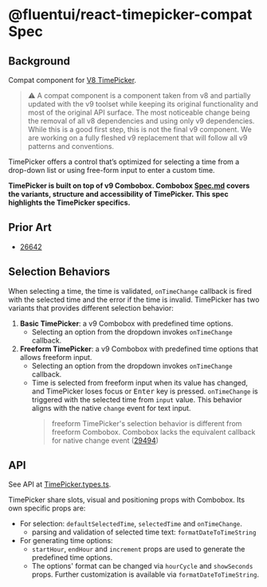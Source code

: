 # @fluentui/react-timepicker-compat Spec

## Background

Compat component for [V8 TimePicker](https://developer.microsoft.com/en-us/fluentui#/controls/web/timepicker).

> ⚠️ A compat component is a component taken from v8 and partially updated with the v9 toolset while keeping its original functionality and most of the original API surface. The most noticeable change being the removal of all v8 dependencies and using only v9 dependencies. While this is a good first step, this is not the final v9 component. We are working on a fully fleshed v9 replacement that will follow all v9 patterns and conventions.

TimePicker offers a control that’s optimized for selecting a time from a drop-down list or using free-form input to enter a custom time.

**TimePicker is built on top of v9 Combobox. Combobox [Spec.md](../../react-combobox/docs/Spec.md) covers the variants, structure and accessibility of TimePicker. This spec highlights the TimePicker specifics.**

## Prior Art

- [26642](https://github.com/microsoft/fluentui/issues/26642)

## Selection Behaviors

When selecting a time, the time is validated, `onTimeChange` callback is fired with the selected time and the error if the time is invalid. TimePicker has two variants that provides different selection behavior:

1. **Basic TimePicker**: a v9 Combobox with predefined time options.
   - Selecting an option from the dropdown invokes `onTimeChange` callback.
2. **Freeform TimePicker**: a v9 Combobox with predefined time options that allows freeform input.
   - Selecting an option from the dropdown invokes `onTimeChange` callback.
   - Time is selected from freeform input when its value has changed, and TimePicker loses focus or <kbd>Enter</kbd> key is pressed. `onTimeChange` is triggered with the selected time from `input` value. This behavior aligns with the native `change` event for text input.
     > freeform TimePicker's selection behavior is different from freeform Combobox. Combobox lacks the equivalent callback for native change event ([29494](https://github.com/microsoft/fluentui/issues/29494))

## API

See API at [TimePicker.types.ts](../src/components/TimePicker/TimePicker.types.ts).

TimePicker share slots, visual and positioning props with Combobox. Its own specific props are:

- For selection: `defaultSelectedTime`, `selectedTime` and `onTimeChange`.
  - parsing and validation of selected time text: `formatDateToTimeString`
- For generating time options:
  - `startHour`, `endHour` and `increment` props are used to generate the predefined time options.
  - The options' format can be changed via `hourCycle` and `showSeconds` props. Further customization is available via `formatDateToTimeString`.
